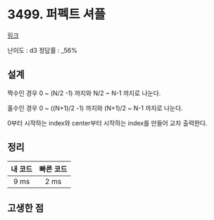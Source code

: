 # 3499. 퍼펙트 셔플

[링크](https://swexpertacademy.com/main/code/problem/problemDetail.do?contestProbId=AWGsRbk6AQIDFAVW&categoryId=AWGsRbk6AQIDFAVW&categoryType=CODE)

난이도 : d3
정답률 : \_56%

## 설계

짝수인 경우 0 ~ (N/2 -1) 까지와 N/2 ~ N-1 까지로 나눈다.

홀수인 경우 0 ~ ((N+1)/2 -1) 까지와 (N+1)/2 ~ N-1 까지로 나눈다.

0부터 시작하는 index와 center부터 시작하는 index를 만들어 교차 출력한다.

## 정리

| 내 코드 | 빠른 코드 |
| :-----: | :-------: |
|  9 ms   |   2 ms    |

## 고생한 점
